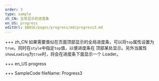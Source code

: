 ```yaml
---
order: 3
type: sample
zh_CN: 全局显示的进度条
en_US: progress
editUrl: $BASE/pages/progress/md/progress3.md
---
```


+++ zh_CN
如果需要类似在页面顶部显示的全局进度条，可以将<Code>top</Code>属性设置为<Code>true</Code>。同时在<Code>style</Code>中指定<Code>top</Code>值，以便进度条在
顶部某处显示。另外当属性<Code>showLoading</Code>为<Code>true</Code>时，将会在进度条下面显示一个 Loader。

+++ en_US
progress

+++ SampleCode
fileName: Progress3
